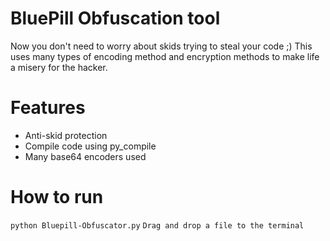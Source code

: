 # BluePill Obfuscation tool
Now you don't need to worry about skids trying to steal your code ;)
This uses many types of encoding method and encryption methods to make life a misery for the hacker.

# Features
- Anti-skid protection
- Compile code using py_compile
- Many base64 encoders used

# How to run

`python Bluepill-Obfuscator.py`
`Drag and drop a file to the terminal`

